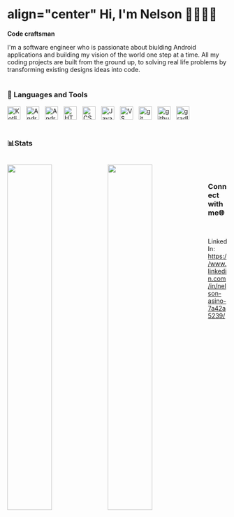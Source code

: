 # align="center" Hi, I'm Nelson 👋👨🏾‍💻


**Code craftsman**

I'm a software engineer who is passionate about biulding Android applications and building my vision of the world one step at a time. All my coding projects are built from the ground up, to solving real life problems by transforming existing designs ideas into code.

#

### 💼 Languages and Tools


<img align="left" alt="Kotlin" width="30px" style="padding-right:10px;" src="https://cdn.jsdelivr.net/gh/devicons/devicon/icons/kotlin/kotlin-original.svg" />

<img align="left" alt="Android" width="30px" style="padding-right:10px;" src="https://cdn.jsdelivr.net/gh/devicons/devicon/icons/android/android-original.svg" />                    

<img align="left" alt="Android Studio" width="30px" style="padding-right:10px;" src="https://cdn.jsdelivr.net/gh/devicons/devicon/icons/androidstudio/androidstudio-original.svg"  />     

<img align="left" alt="HTML5" width="30px" style="padding-right:10px;" src="https://cdn.jsdelivr.net/gh/devicons/devicon/icons/html5/html5-original.svg" />

<img align="left" alt="CSS3" width="30px" style="padding-right:10px;" src="https://cdn.jsdelivr.net/gh/devicons/devicon/icons/css3/css3-original.svg" />      

<img align="left" alt="JavaScript" width="30px" style="padding-right:10px;" src="https://cdn.jsdelivr.net/gh/devicons/devicon/icons/javascript/javascript-original.svg" />

<img align="left" alt="VS Code" width="30px" style="padding-right:10px;" src="https://cdn.jsdelivr.net/gh/devicons/devicon/icons/vscode/vscode-original.svg" />

<img align="left" alt="git" width="30px" style="padding-right:10px;" src="https://cdn.jsdelivr.net/gh/devicons/devicon/icons/git/git-original.svg" />

<img align="left" alt="github" width="30px" style="padding-right:10px;" src="https://cdn.jsdelivr.net/gh/devicons/devicon/icons/github/github-original.svg"  />        

<img align="left" alt="gradle" width="30px" style="padding-right:10px;" src="https://cdn.jsdelivr.net/gh/devicons/devicon/icons/gradle/gradle-plain.svg" />

      
<br />
<br />

# 
          


### 📊Stats
<br />

<img align="left" width="45%" src="https://github-readme-stats.vercel.app/api?username=asino-nelson&show_icons=true&theme=dracula" />

<img align="left" width="45%" src="https://github-readme-stats.vercel.app/api/top-langs/?username=asino-nelson&layout=compact)](https://github.com/anuraghazra/github-readme-stats" />



<br />


### Connect with me🌐
<br />

LinkedIn: https://www.linkedin.com/in/nelson-asino-7a42a5239/


